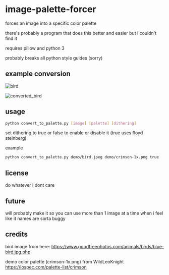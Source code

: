 # image-palette-forcer

forces an image into a specific color palette

there's probably a program that does this better and easier but i couldn't find it

requires pillow and python 3

probably breaks all python style guides (sorry)

## example conversion

![bird](https://user-images.githubusercontent.com/39038795/163659369-5ffe7458-5086-49c1-a698-a1098c0ca8de.jpeg)

![converted_bird](https://user-images.githubusercontent.com/39038795/163659380-af532d73-df84-40cc-b553-9777bd527cdd.png)

## usage

```bash
python convert_to_palette.py [image] [palette] [dithering]
```
set dithering to true or false to enable or disable it (true uses floyd steinberg)


example
```bash
python convert_to_palette.py demo/bird.jpeg demo/crimson-1x.png true
```

## license
do whatever i dont care

## future
will probably make it so you can use more than 1 image at a time when i feel like it
names are sorta buggy

## credits

bird image from here:
https://www.goodfreephotos.com/animals/birds/blue-bird.jpg.php

demo color palette (crimson-1x.png) from WildLeoKnight
https://lospec.com/palette-list/crimson

